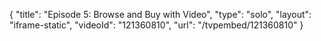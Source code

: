 {
    "title": "Episode 5: Browse and Buy with Video",
    "type": "solo",
    "layout": "iframe-static",
    "videoId": "121360810",
    "url": "\/tvpembed\/121360810"
}